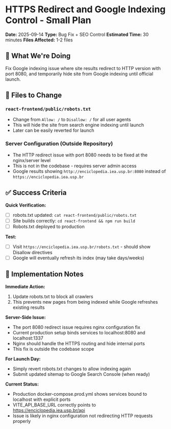 # HTTPS Redirect and Google Indexing Control - Small Plan

**Date:** 2025-09-14
**Type:** Bug Fix + SEO Control
**Estimated Time:** 30 minutes
**Files Affected:** 1-2 files

## 🎯 What We're Doing

Fix Google indexing issue where site results redirect to HTTP version with port 8080, and temporarily hide site from Google indexing until official launch.

## 📍 Files to Change

### `react-frontend/public/robots.txt`
- Change from `Allow: /` to `Disallow: /` for all user agents
- This will hide the site from search engine indexing until launch
- Later can be easily reverted for launch

### Server Configuration (Outside Repository)
- The HTTP redirect issue with port 8080 needs to be fixed at the nginx/server level
- This is not in the codebase - requires server admin access
- Google results showing `http://enciclopedia.iea.usp.br:8080` instead of `https://enciclopedia.iea.usp.br`

## ✅ Success Criteria

**Quick Verification:**
- [ ] robots.txt updated: `cat react-frontend/public/robots.txt`
- [ ] Site builds correctly: `cd react-frontend && npm run build`
- [ ] Robots.txt deployed to production

**Test:**
- [ ] Visit `https://enciclopedia.iea.usp.br/robots.txt` - should show Disallow directives
- [ ] Google will eventually refresh its index (may take days/weeks)

## 📝 Implementation Notes

**Immediate Action:**
1. Update robots.txt to block all crawlers
2. This prevents new pages from being indexed while Google refreshes existing results

**Server-Side Issue:**
- The port 8080 redirect issue requires nginx configuration fix
- Current production setup binds services to localhost:8080 and localhost:1337
- Nginx should handle the HTTPS routing and hide internal ports
- This fix is outside the codebase scope

**For Launch Day:**
- Simply revert robots.txt changes to allow indexing again
- Submit updated sitemap to Google Search Console (when ready)

**Current Status:**
- Production docker-compose.prod.yml shows services bound to localhost with explicit ports
- VITE_API_BASE_URL correctly points to https://enciclopedia.iea.usp.br/api
- Issue is likely in nginx configuration not redirecting HTTP requests properly